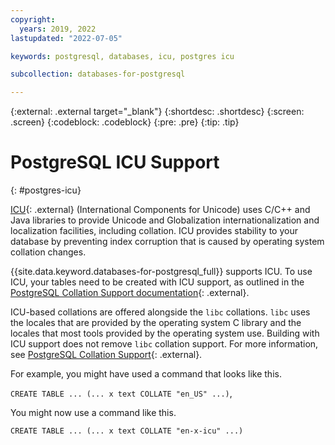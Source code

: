 ```yaml
---
copyright:
  years: 2019, 2022
lastupdated: "2022-07-05"

keywords: postgresql, databases, icu, postgres icu

subcollection: databases-for-postgresql

---
```


{:external: .external target="_blank"}
{:shortdesc: .shortdesc}
{:screen: .screen}
{:codeblock: .codeblock}
{:pre: .pre}
{:tip: .tip}

# PostgreSQL ICU Support
{: #postgres-icu}

[ICU](http://site.icu-project.org/){: .external} (International Components for Unicode) uses C/C++ and Java libraries to provide Unicode and Globalization internationalization and localization facilities, including collation. ICU provides stability to your database by preventing index corruption that is caused by operating system collation changes. 

{{site.data.keyword.databases-for-postgresql_full}} supports ICU. To use ICU, your tables need to be created with ICU support, as outlined in the [PostgreSQL Collation Support documentation](http://www.postgresql.org/docs/10/static/collation.html){: .external}. 

ICU-based collations are offered alongside the `libc` collations. `libc` uses the locales that are provided by the operating system C library and the locales that most tools provided by the operating system use. Building with ICU support does not remove `libc` collation support. For more information, see [PostgreSQL Collation Support](https://www.postgresql.org/docs/12/collation.html){: .external}.

For example, you might have used a command that looks like this. 

`CREATE TABLE ... (... x text COLLATE "en_US" ...)`,

You might now use a command like this.

`CREATE TABLE ... (... x text COLLATE "en-x-icu" ...)`
